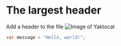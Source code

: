 # The largest header
Add a header to the file
![Image of Yaktocat](https://octodex.github.com/images/yaktocat.png)

``` C#
var message = "Hello, world!";
```
